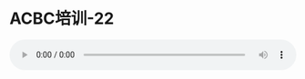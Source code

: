 # ACBC培训-22

<audio style="width: 100%;" preload="false" controls controlslist="nodownload"><source src="//cdn.simai.ml/audio/mp3/old/12139.mp3" type="audio/mpeg">Your browser does not support the audio element.</audio>


